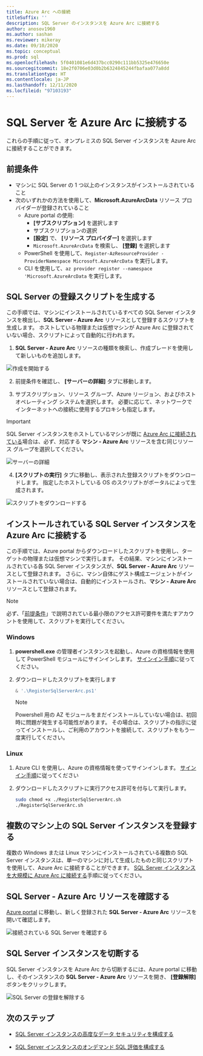 ```yaml
---
title: Azure Arc への接続
titleSuffix: ''
description: SQL Server のインスタンスを Azure Arc に接続する
author: anosov1960
ms.author: sashan
ms.reviewer: mikeray
ms.date: 09/10/2020
ms.topic: conceptual
ms.prod: sql
ms.openlocfilehash: 5f0401081e6d437bcc0290c111bb5325e476650e
ms.sourcegitcommit: 18e2f0706e03d0b2b6324845244fbafaa077a8dd
ms.translationtype: HT
ms.contentlocale: ja-JP
ms.lasthandoff: 12/11/2020
ms.locfileid: "97103193"
---
```

# <a name="connect-your-sql-server-to-azure-arc"></a>SQL Server を Azure Arc に接続する

これらの手順に従って、オンプレミスの SQL Server インスタンスを Azure Arc に接続することができます。

## <a name="prerequisites"></a>前提条件

* マシンに SQL Server の 1 つ以上のインスタンスがインストールされていること
* 次のいずれかの方法を使用して、**Microsoft.AzureArcData** リソース プロバイダーが登録されていること  
    * Azure portal の使用:
        - **[サブスクリプション]** を選択します 
        - サブスクリプションの選択
        - **[設定]** で、 **[リソース プロバイダー]** を選択します
        - `Microsoft.AzureArcData` を検索し、 **[登録]** を選択します
    * PowerShell を使用して、`Register-AzResourceProvider -ProviderNamespace Microsoft.AzureArcData` を実行します。
    * CLI を使用して、`az provider register --namespace 'Microsoft.AzureArcData` を実行します。

## <a name="generate-a-registration-script-for-sql-server"></a>SQL Server の登録スクリプトを生成する

この手順では、マシンにインストールされているすべての SQL Server インスタンスを検出し、__SQL Server - Azure Arc__ リソースとして登録するスクリプトを生成します。 ホストしている物理または仮想マシンが Azure Arc に登録されていない場合、スクリプトによって自動的に行われます。

1. __SQL Server - Azure Arc__ リソースの種類を検索し、作成ブレードを使用して新しいものを追加します。

![作成を開始する](media/join/start-creation-of-sql-server-azure-arc-resource.png)

2. 前提条件を確認し、 **[サーバーの詳細]** タブに移動します。  

3. サブスクリプション、リソース グループ、Azure リージョン、およびホスト オペレーティング システムを選択します。 必要に応じて、ネットワークでインターネットへの接続に使用するプロキシも指定します。

> [!IMPORTANT]
> SQL Server インスタンスをホストしているマシンが既に [Azure Arc に接続されている](/azure/azure-arc/servers/onboard-portal)場合は、必ず、対応する __マシン - Azure Arc__ リソースを含む同じリソース グループを選択してください。

![サーバーの詳細](media/join/server-details-sql-server-azure-arc.png)

4. **[スクリプトの実行]** タブに移動し、表示された登録スクリプトをダウンロードします。 指定したホストしている OS のスクリプトがポータルによって生成されます。

![スクリプトをダウンロードする](media/join/download-script-sql-server-azure-arc.png)

## <a name="connect-the-installed-sql-server-instances-to-azure-arc"></a>インストールされている SQL Server インスタンスを Azure Arc に接続する

この手順では、Azure portal からダウンロードしたスクリプトを使用し、ターゲットの物理または仮想マシンで実行します。 その結果、マシンにインストールされている各 SQL Server インスタンスが、__SQL Server - Azure Arc__ リソースとして登録されます。 さらに、マシン自体にゲスト構成エージェントがインストールされていない場合は、自動的にインストールされ、__マシン - Azure Arc__ リソースとして登録されます。

> [!NOTE]
> 必ず、「[前提条件](overview.md#prerequisites)」で説明されている最小限のアクセス許可要件を満たすアカウントを使用して、スクリプトを実行してください。

### <a name="windows"></a>Windows

1. __powershell.exe__ の管理者インスタンスを起動し、Azure の資格情報を使用して PowerShell モジュールにサインインします。 [サインイン手順](/powershell/azure/install-az-ps#sign-in)に従ってください。

2. ダウンロードしたスクリプトを実行します

   ```powershell
   & '.\RegisterSqlServerArc.ps1'
   ```

   > [!NOTE]
   > Powershell 用の AZ モジュールをまだインストールしていない場合は、初回時に問題が発生する可能性があります。 その場合は、スクリプトの指示に従ってインストールし、ご利用のアカウントを接続して、スクリプトをもう一度実行してください。

### <a name="linux"></a>Linux

1. Azure CLI を使用し、Azure の資格情報を使ってサインインします。 [サインイン手順](/cli/azure/authenticate-azure-cli)に従ってください

2. ダウンロードしたスクリプトに実行アクセス許可を付与して実行します。

   ```bash
   sudo chmod +x ./RegisterSqlServerArc.sh
   ./RegisterSqlServerArc.sh
   ```

## <a name="register-sql-server-instances-on-multiple-machines"></a>複数のマシン上の SQL Server インスタンスを登録する

複数の Windows または Linux マシンにインストールされている複数の SQL Server インスタンスは、単一のマシンに対して生成したものと同じスクリプトを使用して、Azure Arc に接続することができます。 [SQL Server インスタンスを大規模に Azure Arc に接続する](connect-at-scale.md)手順に従ってください。

## <a name="validate-the-sql-server---azure-arc-resources"></a>SQL Server - Azure Arc リソースを確認する

[Azure portal](https://ms.portal.azure.com/#home) に移動し、新しく登録された __SQL Server - Azure Arc__ リソースを開いて確認します。

![接続されている SQL Server を確認する ](media/join/validate-sql-server-azure-arc.png)

## <a name="disconnect-your-sql-server-instance"></a>SQL Server インスタンスを切断する

SQL Server インスタンスを Azure Arc から切断するには、Azure portal に移動し、そのインスタンスの __SQL Server - Azure Arc__ リソースを開き、 **[登録解除]** ボタンをクリックします。

![SQL Server の登録を解除する](media/join/unregister-sql-server-azure-arc.png)

## <a name="next-steps"></a>次のステップ

* [SQL Server インスタンスの高度なデータ セキュリティを構成する](configure-advanced-data-security.md)

* [SQL Server インスタンスのオンデマンド SQL 評価を構成する](assess.md)